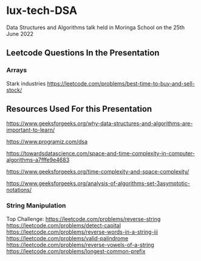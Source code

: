 # lux-tech-DSA

Data Structures and Algorithms talk held in Moringa School on the 25th June 2022

## Leetcode Questions In the Presentation
### Arrays
Stark industries
https://leetcode.com/problems/best-time-to-buy-and-sell-stock/



## Resources Used For this Presentation

https://www.geeksforgeeks.org/why-data-structures-and-algorithms-are-important-to-learn/

https://www.programiz.com/dsa

https://towardsdatascience.com/space-and-time-complexity-in-computer-algorithms-a7fffe9e4683

https://www.geeksforgeeks.org/time-complexity-and-space-complexity/

https://www.geeksforgeeks.org/analysis-of-algorithms-set-3asymptotic-notations/

### String Manipulation

Top Challenge: https://leetcode.com/problems/reverse-string
https://leetcode.com/problems/detect-capital
https://leetcode.com/problems/reverse-words-in-a-string-iii
https://leetcode.com/problems/valid-palindrome
https://leetcode.com/problems/reverse-vowels-of-a-string
https://leetcode.com/problems/longest-common-prefix

